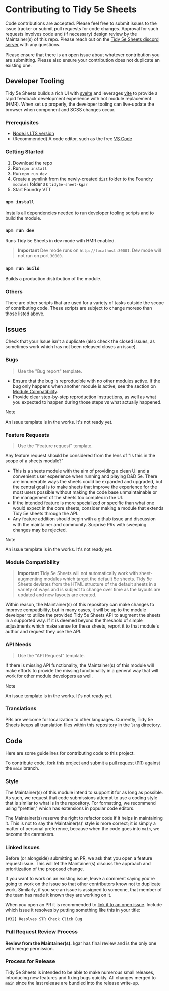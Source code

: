 # Contributing to Tidy 5e Sheets

Code contributions are accepted. Please feel free to submit issues to the issue tracker or submit pull requests for code changes. Approval for such requests involves code and (if necessary) design review by the Maintainer(s) of this repo. Please reach out on the [Tidy 5e Sheets discord server](https://discord.com/channels/1167985253072257115/1167985253512650755) with any questions.

Please ensure that there is an open issue about whatever contribution you are submitting. Please also ensure your contribution does not duplicate an existing one.

## Developer Tooling

Tidy 5e Sheets builds a rich UI with [svelte](https://svelte.dev/) and leverages [vite](https://vitejs.dev/) to provide a rapid feedback development experience with hot module replacement (HMR). When set up properly, the developer tooling can live-update the browser when component and SCSS changes occur.

### Prerequisites

- [Node.js LTS version](https://nodejs.org/en)
- (Recommended) A code editor, such as the free [VS Code](https://code.visualstudio.com/)

### Getting Started

1. Download the repo
2. Run `npm install`
3. Run `npm run dev`
4. Create a symlink from the newly-created `dist` folder to the Foundry `modules` folder as `tidy5e-sheet-kgar`
5. Start Foundry VTT

### `npm install`

Installs all dependencies needed to run developer tooling scripts and to build the module.

### `npm run dev`

Runs Tidy 5e Sheets in dev mode with HMR enabled.

> **Important**
> Dev mode runs on `http://localhost:30001`. Dev mode will not run on port `30000`.

### `npm run build`

Builds a production distribution of the module.

### Others

There are other scripts that are used for a variety of tasks outside the scope of contributing code. These scripts are subject to change moreso than those listed above.

## Issues

Check that your Issue isn't a duplicate (also check the closed issues, as sometimes work which has not been released closes an issue).

### Bugs

> Use the "Bug report" template.

- Ensure that the bug is reproducible with no other modules active. If the bug only happens when another module is active, see the section on [Module Compatibility](#module-compatibility).
- Provide clear step-by-step reproduction instructions, as well as what you expected to happen during those steps vs what actually happened.

> [!NOTE]
> An issue template is in the works. It's not ready yet.

### Feature Requests

> Use the "Feature request" template.

Any feature request should be considered from the lens of "Is this in the scope of a sheets module?"

- This is a sheets module with the aim of providing a clean UI and a convenient user experience when running and playing D&D 5e. There are innumerable ways the sheets could be expanded and upgraded, but the central goal is to make sheets that improve the experience for the most users possible without making the code base unmaintainable or the management of the sheets too complex in the UI.
- If the intended feature is more specialized or specific than what one would expect in the core sheets, consider making a module that extends Tidy 5e sheets through the API.
- Any feature addition should begin with a github issue and discussion with the maintainer and community. Surprise PRs with sweeping changes may be rejected.

> [!NOTE]
> An issue template is in the works. It's not ready yet.

### Module Compatibility

> **Important**
> Tidy 5e Sheets will not automatically work with sheet-augmenting modules which target the default 5e sheets. Tidy 5e Sheets deviates from the HTML structure of the default sheets in a variety of ways and is subject to change over time as the layouts are updated and new layouts are created.

Within reason, the Maintainer(s) of this repository can make changes to improve compatibility, but in many cases, it will be up to the module developer to utilize the provided Tidy 5e Sheets API to augment the sheets in a supported way. If it is deemed beyond the threshold of simple adjustments which make sense for these sheets, report it to that module's author and request they use the API.

### API Needs

> Use the "API Request" template.

If there is missing API functionality, the Maintainer(s) of this module will make efforts to provide the missing functionality in a general way that will work for other module developers as well.

> [!NOTE]
> An issue template is in the works. It's not ready yet.

### Translations

PRs are welcome for localization to other languages. Currently, Tidy 5e Sheets keeps all translation files within this repository in the `lang` directory.

## Code

Here are some guidelines for contributing code to this project.

To contribute code, [fork this project](https://docs.github.com/en/get-started/quickstart/fork-a-repo) and submit a [pull request (PR)](https://docs.github.com/en/get-started/quickstart/contributing-to-projects#making-a-pull-request) against the `main` branch.

### Style

The Maintainer(s) of this module intend to support it for as long as possible. As such, we request that code submissions attempt to use a coding style that is similar to what is in the repository. For formatting, we recommend using "prettier," which has extensions in popular code editors. 

The Maintainer(s) reserve the right to refactor code if it helps in maintaining it. This is not to say the Maintainer(s)' style is more correct; it is simply a matter of personal preference, because when the code goes into `main`, we become the caretakers.

### Linked Issues

Before (or alongside) submitting an PR, we ask that you open a feature request issue. This will let the Maintainer(s) discuss the approach and prioritization of the proposed change.

If you want to work on an existing issue, leave a comment saying you're going to work on the issue so that other contributors know not to duplicate work. Similarly, if you see an issue is assigned to someone, that member of the team has made it known they are working on it.

When you open an PR it is recommended to [link it to an open issue](https://docs.github.com/en/issues/tracking-your-work-with-issues/linking-a-pull-request-to-an-issue). Include which issue it resolves by putting something like this in your title:

```
[#32] Resolves STR Check Click Bug
```

### Pull Request Review Process

**Review from the Maintainer(s).** kgar has final review and is the only one with merge permission.

### Process for Release

Tidy 5e Sheets is intended to be able to make numerous small releases, introducing new features and fixing bugs quickly. All changes merged to `main` since the last release are bundled into the release write-up.
